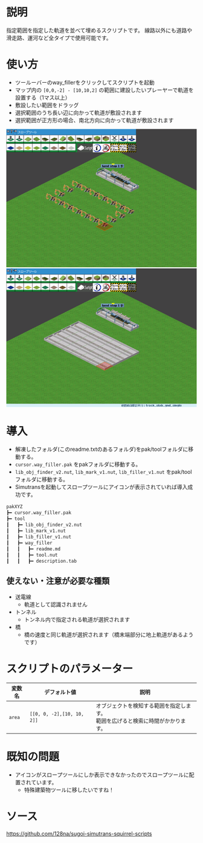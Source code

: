 # 説明

指定範囲を指定した軌道を並べて埋めるスクリプトです。
線路以外にも道路や滑走路、運河など全タイプで使用可能です。

# 使い方

- ツールーバーのway_fillerをクリックしてスクリプトを起動
- マップ内の `[0,0,-2] - [10,10,2]` の範囲に建設したいプレーヤーで軌道を設置する（1マス以上）
- 敷設したい範囲をドラッグ
- 選択範囲のうち長い辺に向かって軌道が敷設されます
- 選択範囲が正方形の場合、南北方向に向かって軌道が敷設されます

<img src="doc/1.png">
<img src="doc/2.png">

# 導入

- 解凍したフォルダ(このreadme.txtのあるフォルダ)をpak/toolフォルダに移動する。
- `cursor.way_filler.pak` をpakフォルダに移動する。
- `lib_obj_finder_v2.nut`, `lib_mark_v1.nut`, `lib_filler_v1.nut` をpak/toolフォルダに移動する。
- Simutransを起動してスロープツールにアイコンが表示されていれば導入成功です。

```
pakXYZ
┣━ cursor.way_filler.pak
┣━ tool
┃   ┣━ lib_obj_finder_v2.nut
┃   ┣━ lib_mark_v1.nut
┃   ┣━ lib_filler_v1.nut
┃   ┣━ way_filler
┃   ┃   ┣━ readme.md
┃   ┃   ┣━ tool.nut
┃   ┃   ┣━ description.tab
```

## 使えない・注意が必要な種類

- 送電線
  - 軌道として認識されません
- トンネル
  - トンネル内で指定される軌道が選択されます
- 橋
  - 橋の速度と同じ軌道が選択されます（橋末端部分に地上軌道があるようです）

# スクリプトのパラメーター

|変数名|デフォルト値|説明|
|---|---|---|
|`area`|`[[0, 0, -2],[10, 10, 2]]`|オブジェクトを検知する範囲を指定します。<br>範囲を広げると検索に時間がかかります。|

# 既知の問題

- アイコンがスロープツールにしか表示できなかったのでスロープツールに配置されています。
  - 特殊建築物ツールに移したいですね！

# ソース
https://github.com/128na/sugoi-simutrans-squirrel-scripts
